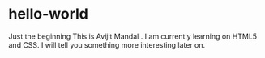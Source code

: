 # hello-world
Just the beginning
This is Avijit Mandal . I am currently learning on HTML5 and CSS. I will tell you something more interesting later on.
